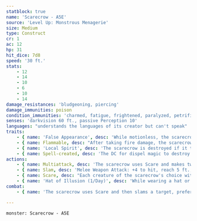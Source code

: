 ```yaml
---
statblock: true
name: 'Scarecrow - A5E'
source: 'Level Up: Monstrous Menagerie'
size: Medium
type: Construct
cr: 1
ac: 12
hp: 31
hit_dice: 7d8
speed: '30 ft.'
stats:
    - 12
    - 14
    - 10
    - 6
    - 10
    - 14
damage_resistances: 'bludgeoning, piercing'
damage_immunities: poison
condition_immunities: 'charmed, fatigue, frightened, paralyzed, petrified, poisoned'
senses: 'darkvision 60 ft., passive Perception 10'
languages: "understands the languages of its creator but can't speak"
traits:
    - { name: 'False Appearance', desc: 'While motionless, the scarecrow is indistinguishable from an ordinary scarecrow.' }
    - { name: Flammable, desc: "After taking fire damage, the scarecrow catches fire and takes 5 (1d10) ongoing fire damage if it isn't already suffering ongoing fire damage. A creature can spend an action to extinguish this fire." }
    - { name: 'Local Spirit', desc: 'The scarecrow is destroyed if it travels more than a mile from the place it was created.' }
    - { name: Spell-created, desc: 'The DC for dispel magic to destroy this creature is 19.' }
actions:
    - { name: Multiattack, desc: 'The scarecrow uses Scare and makes two slam attacks.' }
    - { name: Slam, desc: 'Melee Weapon Attack: +4 to hit, reach 5 ft., one target. Hit: 5 (1d6 + 2) bludgeoning damage.' }
    - { name: Scare, desc: "Each creature of the scarecrow's choice within 30 feet that can see the scarecrow makes a DC 12 Wisdom saving throw. On a failure, it is magically frightened for 1 minute. It repeats the saving throw at the end of each of its turns, ending the effect on itself on a success. If a creature's saving throw is successful or the effect ends for it, it is immune to Scare for 24 hours." }
    - { name: 'Hat of Illusion (1/Day)', desc: 'While wearing a hat or other head covering, the scarecrow takes on the illusory appearance of the last living humanoid to wear that hat. It requires a DC 12 Insight or Perception check to recognize the illusion. The illusion ends when the scarecrow is touched, takes damage, attacks, or uses Scare, or when the scarecrow chooses to end it as a bonus action.' }
combat:
    - { name: 'The scarecrow uses Scare and then slams a target, preferably a frightened one', desc: "Most scarecrows guard a particular person or place and don't chase a fleeing enemy." }

---
```

```statblock
monster: Scarecrow - A5E
```
